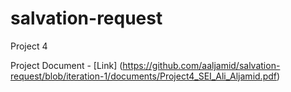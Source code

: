 # salvation-request
Project 4


Project Document - [Link] (https://github.com/aaljamid/salvation-request/blob/iteration-1/documents/Project4_SEI_Ali_Aljamid.pdf)
